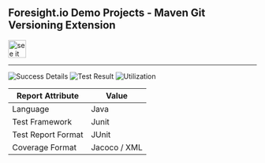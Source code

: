 
## Foresight.io Demo Projects - Maven Git Versioning Extension

<a href="https://foresight.thundra.live/repositories/github/runforesight-demo/maven-git-versioning-extension/workflow-runs">
  <img src="https://4750167.fs1.hubspotusercontent-na1.net/hubfs/4750167/foresight-live-badge-72.png" height="36" alt="see it on foresight" />
</a>

---
![Success Details](http://foresight.service.thundra.us/public/api/v1/badge/success?repoId=a2580a99-fd36-42c2-8a24-cb71aef8135b)
![Test Result](http://foresight.service.thundra.us/public/api/v1/badge/test?repoId=a2580a99-fd36-42c2-8a24-cb71aef8135b)
![Utilization](http://foresight.service.thundra.us/public/api/v1/badge/utilization?repoId=a2580a99-fd36-42c2-8a24-cb71aef8135b)


| Report Attribute  | Value   | 
|---|---|
| Language  | Java |
| Test Framework  | Junit |
| Test Report Format | JUnit |
| Coverage Format | Jacoco / XML  |
